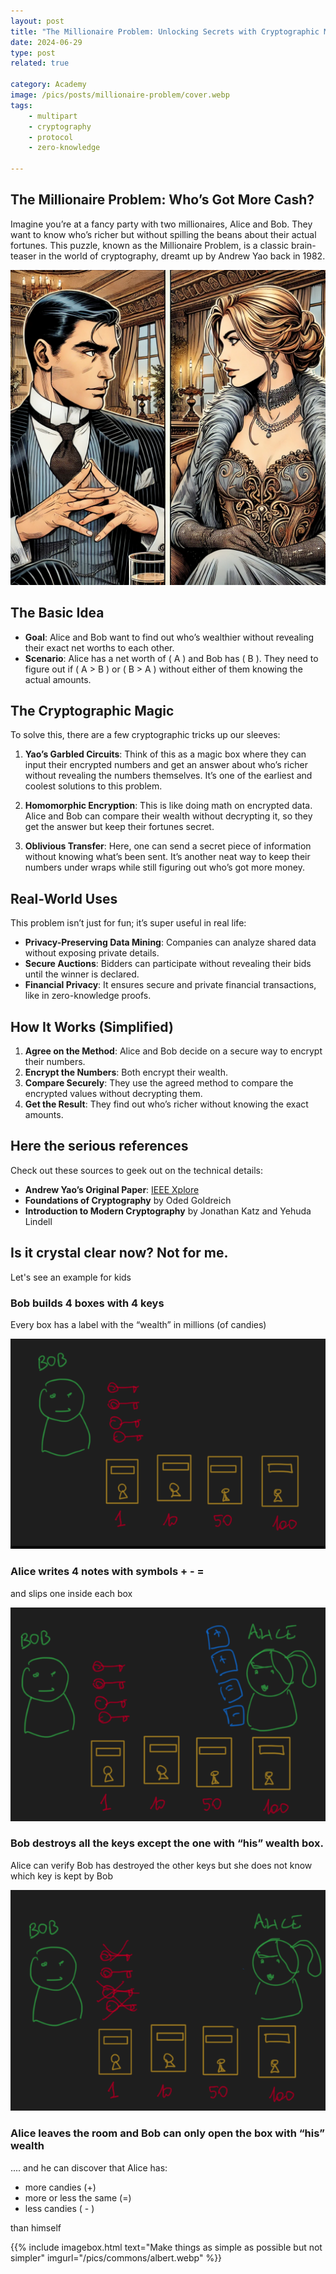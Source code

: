```yaml
---
layout: post
title: "The Millionaire Problem: Unlocking Secrets with Cryptographic Magic"
date: 2024-06-29 
type: post
related: true

category: Academy
image: /pics/posts/millionaire-problem/cover.webp
tags: 
    - multipart
    - cryptography
    - protocol
    - zero-knowledge

---
```


## The Millionaire Problem: Who’s Got More Cash?

Imagine you’re at a fancy party with two millionaires, Alice and Bob. They want to know who’s richer but without spilling the beans about their actual fortunes. This puzzle, known as the Millionaire Problem, is a classic brain-teaser in the world of cryptography, dreamt up by Andrew Yao back in 1982.

![cover](/pics/posts/millionaire-problem/cover.webp)

## The Basic Idea

- **Goal**: Alice and Bob want to find out who’s wealthier without revealing their exact net worths to each other.
- **Scenario**: Alice has a net worth of \( A \) and Bob has \( B \). They need to figure out if \( A > B \) or \( B > A \) without either of them knowing the actual amounts.

## The Cryptographic Magic

To solve this, there are a few cryptographic tricks up our sleeves:

1. **Yao’s Garbled Circuits**: Think of this as a magic box where they can input their encrypted numbers and get an answer about who’s richer without revealing the numbers themselves. It’s one of the earliest and coolest solutions to this problem.
   
2. **Homomorphic Encryption**: This is like doing math on encrypted data. Alice and Bob can compare their wealth without decrypting it, so they get the answer but keep their fortunes secret.

3. **Oblivious Transfer**: Here, one can send a secret piece of information without knowing what’s been sent. It’s another neat way to keep their numbers under wraps while still figuring out who’s got more money.

## Real-World Uses

This problem isn’t just for fun; it’s super useful in real life:

- **Privacy-Preserving Data Mining**: Companies can analyze shared data without exposing private details.
- **Secure Auctions**: Bidders can participate without revealing their bids until the winner is declared.
- **Financial Privacy**: It ensures secure and private financial transactions, like in zero-knowledge proofs.

## How It Works (Simplified)

1. **Agree on the Method**: Alice and Bob decide on a secure way to encrypt their numbers.
2. **Encrypt the Numbers**: Both encrypt their wealth.
3. **Compare Securely**: They use the agreed method to compare the encrypted values without decrypting them.
4. **Get the Result**: They find out who’s richer without knowing the exact amounts.

## Here the serious references

Check out these sources to geek out on the technical details:
- **Andrew Yao’s Original Paper**: [IEEE Xplore](https://ieeexplore.ieee.org/document/4568381)
- **Foundations of Cryptography** by Oded Goldreich
- **Introduction to Modern Cryptography** by Jonathan Katz and Yehuda Lindell


## Is it crystal clear now? Not for me.

Let's see an example for kids


### Bob builds 4 boxes with 4 keys

Every box has a label with the “wealth” in millions (of candies)


![](/pics/posts/millionaire-problem/1.png)

### Alice writes 4 notes with symbols + - =

and slips one inside each box

![](/pics/posts/millionaire-problem/2.png)


### Bob destroys all the keys except the one with “his” wealth box. 

Alice can verify Bob has destroyed the other keys but she does not know which key is kept by Bob

![](/pics/posts/millionaire-problem/3.png)


### Alice leaves the room and Bob can only open the box with “his” wealth 

.... and he can discover that Alice has:

- more candies (+)
- more or less the same (=)
- less candies ( - )

than himself


{{% include imagebox.html text="Make things as simple as possible but not simpler" imgurl="/pics/commons/albert.webp" %}}